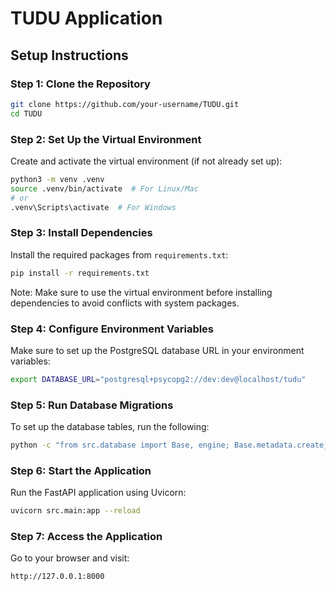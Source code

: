 # TUDU Application

## Setup Instructions

### Step 1: Clone the Repository

```bash
git clone https://github.com/your-username/TUDU.git
cd TUDU
```

### Step 2: Set Up the Virtual Environment

Create and activate the virtual environment (if not already set up):

```bash
python3 -m venv .venv
source .venv/bin/activate  # For Linux/Mac
# or
.venv\Scripts\activate  # For Windows
```

### Step 3: Install Dependencies

Install the required packages from `requirements.txt`:

```bash
pip install -r requirements.txt
```

Note: Make sure to use the virtual environment before installing dependencies to avoid conflicts with system packages.

### Step 4: Configure Environment Variables

Make sure to set up the PostgreSQL database URL in your environment variables:

```bash
export DATABASE_URL="postgresql+psycopg2://dev:dev@localhost/tudu"
```

### Step 5: Run Database Migrations

To set up the database tables, run the following:

```bash
python -c "from src.database import Base, engine; Base.metadata.create_all(bind=engine)"
```

### Step 6: Start the Application

Run the FastAPI application using Uvicorn:

```bash
uvicorn src.main:app --reload
```

### Step 7: Access the Application

Go to your browser and visit:

```
http://127.0.0.1:8000
```
